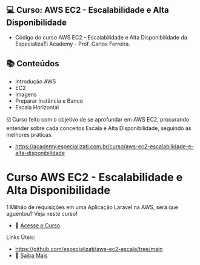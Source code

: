 ## 💻 Curso: AWS EC2 - Escalabilidade e Alta Disponibilidade

- Código do curso AWS EC2 - Escalabilidade e Alta Disponibilidade da EspecializaTi Academy - Prof. Carlos Ferreira.

## :books: Conteúdos
 - Introdução AWS
 - EC2
 - Imagens
 - Preparar Instância e Banco
 - Escala Horizontal

☑️ Curso feito com o objetivo de se aprofundar em AWS EC2, procurando entender sobre cada conceitos Escala e Alta Disponibilidade, seguindo as melhores práticas.

- https://academy.especializati.com.br/curso/aws-ec2-escalabilidade-e-alta-disponibilidade

# Curso AWS EC2 - Escalabilidade e Alta Disponibilidade

1 Milhão de requisições em uma Aplicação Laravel na AWS, será que aguentou? Veja neste curso!

- :movie_camera: [Acesse o Curso](https://academy.especializati.com.br/curso/aws-ec2-escalabilidade-e-alta-disponibilidade).


Links Úteis:
- https://github.com/especializati/aws-ec2-escala/tree/main
- :tada: [Saiba Mais](https://linktr.ee/especializati)
